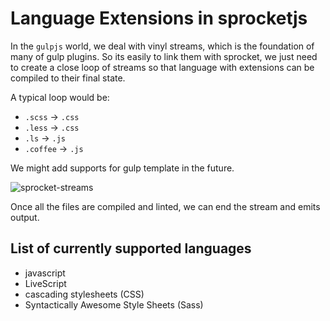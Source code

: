 # Language Extensions in sprocketjs

In the `gulpjs` world, we deal with vinyl streams, which is the foundation of many of gulp plugins. So its easily to link them with sprocket, we just need to create a close loop of streams so that language with extensions can be compiled to their final state.

A typical loop would be:

* `.scss` -> `.css`
* `.less` -> `.css`
* `.ls` -> `.js`
* `.coffee` -> `.js`

We might add supports for gulp template in the future.


![sprocket-streams](https://cloud.githubusercontent.com/assets/922234/3299883/964c664e-f619-11e3-81d4-53dc9ccdb69d.png)

Once all the files are compiled and linted, we can end the stream and emits output.

## List of currently supported languages

* javascript
* LiveScript
* cascading stylesheets (CSS)
* Syntactically Awesome Style Sheets (Sass)
